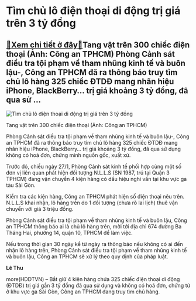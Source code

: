 Tìm chủ lô điện thoại di động trị giá trên 3 tỷ đồng
====================================================

[:gift:Xem chi tiết ở đây:gift:](https://hddtvn.com/tim-chu-lo-dien-thoai-di-dong-tri-gia-tren-3-ty-dong/)Tang vật trên 300 chiếc điện thoại (Ảnh: Công an TPHCM) Phòng Cảnh sát điều tra tội phạm về tham nhũng kinh tế và buôn lậu-, Công an TPHCM đã ra thông báo truy tìm chủ lô hàng 325 chiếc ĐTDĐ mang nhãn hiệu iPhone, BlackBerry… trị giá khoảng 3 tỷ đồng, đã qua sử …
-----------------------------------------------------------------------------------------------------------------------------------------------------------------------------------------------------------------------------------------------------------------------





![Tìm chủ lô điện thoại di động trị giá trên 3 tỷ đồng](https://hddtvn.com/wp-content/uploads/2021/02/83578440.jpg "Tìm chủ lô điện thoại di động trị giá trên 3 tỷ đồng")


Tang vật trên 300 chiếc điện thoại (Ảnh: Công an TPHCM)



Phòng Cảnh sát điều tra tội phạm về tham nhũng kinh tế và buôn lậu-, Công an TPHCM đã ra thông báo truy tìm chủ lô hàng 325 chiếc ĐTDĐ mang nhãn hiệu iPhone, BlackBerry… trị giá khoảng 3 tỷ đồng, đã qua sử dụng không có hoá đơn, chứng minh nguồn gốc, xuất xứ.


Trước đó, chiều ngày 27/1, Phòng Cảnh sát kinh tế phối hợp cùng một số đơn vị liên quan phát hiện đối tượng N.L.L.S (SN 1987, trú tại Quận 3 TPHCM) đang vận chuyển 4 kiện hàng có dấu hiệu nghi vấn tại khu vực ga tàu Sài Gòn.


Kiểm tra các kiện hàng, Công an TPHCM phát hiện số điện thoại nêu trên. N.L.L.S khai nhận, lô hàng trên do 1 đối tượng (chưa rõ lai lịch) thuê vận chuyển với giá 3 triệu đồng.


Phòng Cảnh sát điều tra tội phạm về tham nhũng kinh tế và buôn lậu, Công an TPHCM thông báo ai là chủ lô hàng trên, mời tới địa chỉ 674 đường Ba Tháng Hai, phường 14, quận 10, TPHCM để làm việc.


Nếu trong thời gian 30 ngày kể từ ngày ra thông báo nếu không có ai đến nhận lô hàng trên, Phòng Cảnh sát điều tra tội phạm về tham nhũng kinh tế và buôn lậu, Công an TPHCM sẽ xử lý theo quy định của pháp luật.




**Lê Thu**



more(HDDTVN) – Bắt giữ 4 kiện hàng chứa 325 chiếc điện thoại di động (ĐTDĐ) trị giá gần 3 tỷ đồng đã qua sử dụng và không có hoá đơn, chứng từ ở khu vực ga Sài Gòn, Công an TPHCM đang truy tìm chủ hàng.

